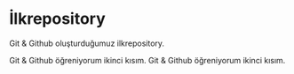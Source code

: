 # İlkrepository

Git & Github oluşturduğumuz ilkrepository.

Git & Github öğreniyorum ikinci kısım.
Git & Github öğreniyorum ikinci kısım.